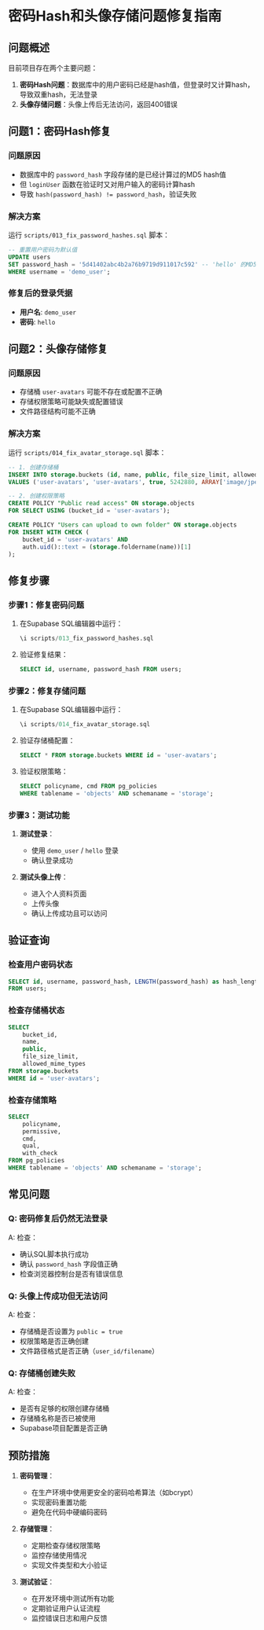 # 密码Hash和头像存储问题修复指南

## 问题概述

目前项目存在两个主要问题：

1. **密码Hash问题**：数据库中的用户密码已经是hash值，但登录时又计算hash，导致双重hash，无法登录
2. **头像存储问题**：头像上传后无法访问，返回400错误

## 问题1：密码Hash修复

### 问题原因
- 数据库中的 `password_hash` 字段存储的是已经计算过的MD5 hash值
- 但 `loginUser` 函数在验证时又对用户输入的密码计算hash
- 导致 `hash(password_hash) != password_hash`，验证失败

### 解决方案
运行 `scripts/013_fix_password_hashes.sql` 脚本：

```sql
-- 重置用户密码为默认值
UPDATE users 
SET password_hash = '5d41402abc4b2a76b9719d911017c592' -- 'hello' 的MD5 hash
WHERE username = 'demo_user';
```

### 修复后的登录凭据
- **用户名**: `demo_user`
- **密码**: `hello`

## 问题2：头像存储修复

### 问题原因
- 存储桶 `user-avatars` 可能不存在或配置不正确
- 存储权限策略可能缺失或配置错误
- 文件路径结构可能不正确

### 解决方案
运行 `scripts/014_fix_avatar_storage.sql` 脚本：

```sql
-- 1. 创建存储桶
INSERT INTO storage.buckets (id, name, public, file_size_limit, allowed_mime_types)
VALUES ('user-avatars', 'user-avatars', true, 5242880, ARRAY['image/jpeg', 'image/png', 'image/gif', 'image/webp']);

-- 2. 创建权限策略
CREATE POLICY "Public read access" ON storage.objects 
FOR SELECT USING (bucket_id = 'user-avatars');

CREATE POLICY "Users can upload to own folder" ON storage.objects 
FOR INSERT WITH CHECK (
    bucket_id = 'user-avatars' AND 
    auth.uid()::text = (storage.foldername(name))[1]
);
```

## 修复步骤

### 步骤1：修复密码问题
1. 在Supabase SQL编辑器中运行：
   ```sql
   \i scripts/013_fix_password_hashes.sql
   ```

2. 验证修复结果：
   ```sql
   SELECT id, username, password_hash FROM users;
   ```

### 步骤2：修复存储问题
1. 在Supabase SQL编辑器中运行：
   ```sql
   \i scripts/014_fix_avatar_storage.sql
   ```

2. 验证存储桶配置：
   ```sql
   SELECT * FROM storage.buckets WHERE id = 'user-avatars';
   ```

3. 验证权限策略：
   ```sql
   SELECT policyname, cmd FROM pg_policies 
   WHERE tablename = 'objects' AND schemaname = 'storage';
   ```

### 步骤3：测试功能
1. **测试登录**：
   - 使用 `demo_user` / `hello` 登录
   - 确认登录成功

2. **测试头像上传**：
   - 进入个人资料页面
   - 上传头像
   - 确认上传成功且可以访问

## 验证查询

### 检查用户密码状态
```sql
SELECT id, username, password_hash, LENGTH(password_hash) as hash_length 
FROM users;
```

### 检查存储桶状态
```sql
SELECT 
    bucket_id,
    name,
    public,
    file_size_limit,
    allowed_mime_types
FROM storage.buckets 
WHERE id = 'user-avatars';
```

### 检查存储策略
```sql
SELECT 
    policyname,
    permissive,
    cmd,
    qual,
    with_check
FROM pg_policies 
WHERE tablename = 'objects' AND schemaname = 'storage';
```

## 常见问题

### Q: 密码修复后仍然无法登录
A: 检查：
- 确认SQL脚本执行成功
- 确认 `password_hash` 字段值正确
- 检查浏览器控制台是否有错误信息

### Q: 头像上传成功但无法访问
A: 检查：
- 存储桶是否设置为 `public = true`
- 权限策略是否正确创建
- 文件路径格式是否正确（`user_id/filename`）

### Q: 存储桶创建失败
A: 检查：
- 是否有足够的权限创建存储桶
- 存储桶名称是否已被使用
- Supabase项目配置是否正确

## 预防措施

1. **密码管理**：
   - 在生产环境中使用更安全的密码哈希算法（如bcrypt）
   - 实现密码重置功能
   - 避免在代码中硬编码密码

2. **存储管理**：
   - 定期检查存储权限策略
   - 监控存储使用情况
   - 实现文件类型和大小验证

3. **测试验证**：
   - 在开发环境中测试所有功能
   - 定期验证用户认证流程
   - 监控错误日志和用户反馈


